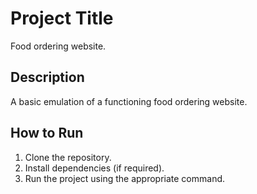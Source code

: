 # Project Title
Food ordering website.

## Description
A basic emulation of a functioning food ordering website.

## How to Run
1. Clone the repository.
2. Install dependencies (if required).
3. Run the project using the appropriate command.